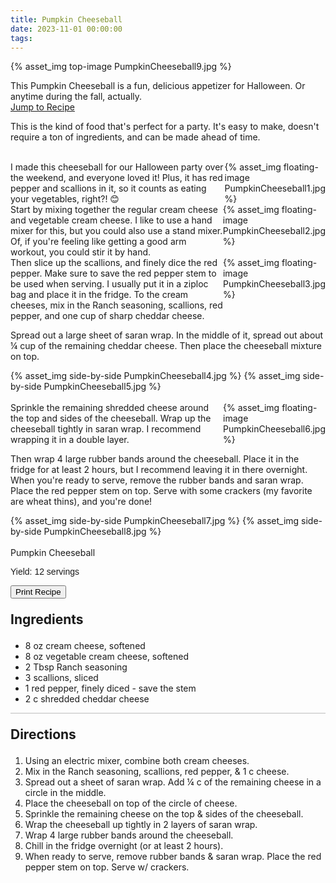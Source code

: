 ```yaml
---
title: Pumpkin Cheeseball
date: 2023-11-01 00:00:00
tags:
---
```


{% asset_img top-image PumpkinCheeseball9.jpg %}
<div class="post-body">
This Pumpkin Cheeseball is a fun, delicious appetizer for Halloween. Or anytime during the fall, actually. 

<br>
<!--more-->

<a class="jump-to-recipe-btn" href="#recipejump"> 
    Jump to Recipe
</a>

This is the kind of food that's perfect for a party. It's easy to make, doesn't require a ton of ingredients, and can be made ahead of time. 

<br>
<div style="display:flex;">
I made this cheeseball for our Halloween party over the weekend, and everyone loved it! Plus, it has red pepper and scallions in it, so it counts as eating your vegetables, right?! 😊 
<div>
    {% asset_img floating-image PumpkinCheeseball1.jpg %}
</div>
</div>

<div style="display:flex;">
Start by mixing together the regular cream cheese and vegetable cream cheese. I like to use a hand mixer for this, but you could also use a stand mixer. Of, if you're feeling like getting a good arm workout, you could stir it by hand. 
<div>
    {% asset_img floating-image PumpkinCheeseball2.jpg %}
</div>
</div>

<div style="display:flex;">
Then slice up the scallions, and finely dice the red pepper. Make sure to save the red pepper stem to be used when serving. I usually put it in a ziploc bag and place it in the fridge. To the cream cheeses, mix in the Ranch seasoning, scallions, red pepper, and one cup of sharp cheddar cheese. 
<div>
    {% asset_img floating-image PumpkinCheeseball3.jpg %}
</div>
</div>

Spread out a large sheet of saran wrap. In the middle of it, spread out about ¼ cup of the remaining cheddar cheese. Then place the cheeseball mixture on top. 
<div style="display:flex;">
    {% asset_img side-by-side PumpkinCheeseball4.jpg %}
    {% asset_img side-by-side PumpkinCheeseball5.jpg %}
</div>

<br>
<div style="display:flex;">
Sprinkle the remaining shredded cheese around the top and sides of the cheeseball. Wrap up the cheeseball tightly in saran wrap. I recommend wrapping it in a double layer. 
<div>
    {% asset_img floating-image PumpkinCheeseball6.jpg %}
</div>
</div>

Then wrap 4 large rubber bands around the cheeseball. Place it in the fridge for at least 2 hours, but I recommend leaving it in there overnight. When you're ready to serve, remove the rubber bands and saran wrap. Place the red pepper stem on top. Serve with some crackers (my favorite are wheat thins), and you're done! 
<div style="display:flex;">
    {% asset_img side-by-side PumpkinCheeseball7.jpg %}
    {% asset_img side-by-side PumpkinCheeseball8.jpg %}
</div>

<br>
</div>

<div id="recipejump"></div>
<div id="recipe">
    <div class="recipe-box">
        <div class="recipe-title-box">
            <div>
                <div class="recipe-title-box-title">
                    <div class="recipe-title-box-header">Pumpkin Cheeseball</div>
                </div>
                <p class="recipe-title-box-title" style="font-family: Arial;">Yield: 12 servings</p>
            </div>
            <!-- {% asset_img recipe-title-box-img PumpkinCheeseball9.jpg %} -->
            <button class="print-recipe"
                    type="button"
                    onclick="printDIV('recipe')" >
                Print Recipe
            </button>
        </div>
        <p style="font-size:150%;"><b>Ingredients</b></p>
        <ul class="post-body">
                <li>8 oz cream cheese, softened</li>
                <li>8 oz vegetable cream cheese, softened</li>
                <li>2 Tbsp Ranch seasoning</li>
                <li>3 scallions, sliced</li>
                <li>1 red pepper, finely diced - save the stem</li>
                <li>2 c shredded cheddar cheese</li>
        </ul>
        <hr style="height:1px;background-color:rgb(189, 189, 189) ">
        <p style="font-size:150%;"><b>Directions</b></p>
        <ol class="post-body">
            <li>Using an electric mixer, combine both cream cheeses.</li>
            <li>Mix in the Ranch seasoning, scallions, red pepper, & 1 c cheese.</li>
            <li>Spread out a sheet of saran wrap. Add ¼ c of the remaining cheese in a circle in the middle.</li>
            <li>Place the cheeseball on top of the circle of cheese.</li>
            <li>Sprinkle the remaining cheese on the top & sides of the cheeseball.</li>
            <li>Wrap the cheeseball up tightly in 2 layers of saran wrap.</li>
            <li>Wrap 4 large rubber bands around the cheeseball.</li>
            <li>Chill in the fridge overnight (or at least 2 hours).</li>
            <li>When ready to serve, remove rubber bands & saran wrap. Place the red pepper stem on top. Serve w/ crackers.</li> 
        </ol> 
    </div>
</div>

<br>
